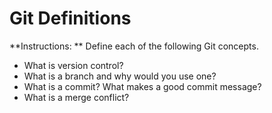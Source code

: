 # Git Definitions

**Instructions: ** Define each of the following Git concepts.

* What is version control?  
* What is a branch and why would you use one?
* What is a commit? What makes a good commit message?
* What is a merge conflict?